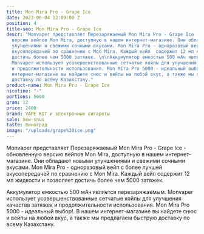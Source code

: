 ```yaml
---
title: Mon Mira Pro - Grape Ice
date: 2023-06-04 12:09:00 Z
position: 4
title-seo: Mon Mira Pro - Grape Ice
descr: "Monvaper представляет Перезаряжаемый Mon Mira Pro - Grape Ice - обновленную
  версию вейпов Mon Mira, доступную в нашем интернет-магазине. Они обладают новыми
  улучшениями и свежими сочными вкусами. Mon Mira Pro - одноразовый вейп с более лучшей
  вкусопередачей по сравнению с Mon Mira. Каждый вейп  содержит 12 мл жидкости и позволяет
  достичь более чем 5000 затяжек. \n\nАккумулятор емкостью 500 мАч является перезаряжаемым.
  Monvaper использует усовершенствованные сетчатые койлы для улучшения качества затяжек
  и продолжительности использования. Mon Mira Pro 5000 - идеальный выбор!. В нашем
  интернет-магазине вы найдете снюс и вейпы на любой вкус, а также мы предлагаем быструю
  доставку по всему Казахстану."
product-name: Mon Mira Pro - Grape Ice
nicotine: "-"
portions: 5000
gram: 12
price: 2400
brand: VAPE KIT и электронные сигареты
sale: new-snus
taste: Виноград
image: "/uploads/grape%20ice.png"
---
```


Monvaper представляет Перезаряжаемый Mon Mira Pro - Grape Ice - обновленную версию вейпов Mon Mira, доступную в нашем интернет-магазине. Они обладают новыми улучшениями и свежими сочными вкусами. Mon Mira Pro - одноразовый вейп с более лучшей вкусопередачей по сравнению с Mon Mira. Каждый вейп  содержит 12 мл жидкости и позволяет достичь более чем 5000 затяжек. 

Аккумулятор емкостью 500 мАч является перезаряжаемым. Monvaper использует усовершенствованные сетчатые койлы для улучшения качества затяжек и продолжительности использования. Mon Mira Pro 5000 - идеальный выбор!. В нашем интернет-магазине вы найдете снюс и вейпы на любой вкус, а также мы предлагаем быструю доставку по всему Казахстану.